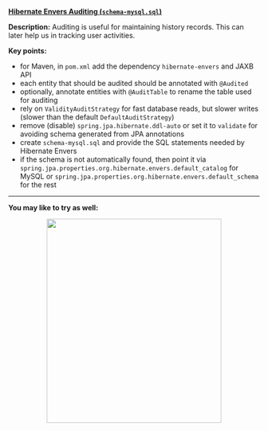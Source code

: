 **[Hibernate Envers Auditing (`schema-mysql.sql`)](https://github.com/AnghelLeonard/Hibernate-SpringBoot/tree/master/HibernateSpringBootEnversSchemaSql)**
 
**Description:** Auditing is useful for maintaining history records. This can later help us in tracking user activities. 
 
**Key points:**
- for Maven, in `pom.xml` add the dependency `hibernate-envers` and JAXB API
- each entity that should be audited should be annotated with `@Audited`
- optionally, annotate entities with `@AuditTable` to rename the table used for auditing
- rely on `ValidityAuditStrategy` for fast database reads, but slower writes (slower than the default `DefaultAuditStrategy`)
- remove (disable) `spring.jpa.hibernate.ddl-auto` or set it to `validate` for avoiding schema generated from JPA annotations
- create `schema-mysql.sql` and provide the SQL statements needed by Hibernate Envers
- if the schema is not automatically found, then point it via `spring.jpa.properties.org.hibernate.envers.default_catalog` for MySQL or `spring.jpa.properties.org.hibernate.envers.default_schema` for the rest
     
-------------------------------

**You may like to try as well:**
<a href="https://leanpub.com/java-persistence-performance-illustrated-guide"><p align="center"><img src="https://github.com/AnghelLeonard/Hibernate-SpringBoot/blob/master/Java%20Persistence%20Performance%20Illustrated%20Guide.jpg" height="410" width="350"/></p></a>



